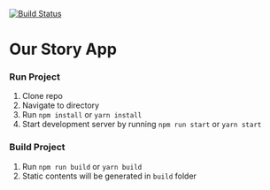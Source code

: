 [![Build Status](https://travis-ci.org/our-story/story-app.svg?branch=master)](https://travis-ci.org/our-story/story-app)
# Our Story App

### Run Project
1. Clone repo
2. Navigate to directory
3. Run `npm install` or `yarn install`
4. Start development server by running `npm run start` or `yarn start`

### Build Project
1. Run `npm run build` or `yarn build`
2. Static contents will be generated in `build` folder